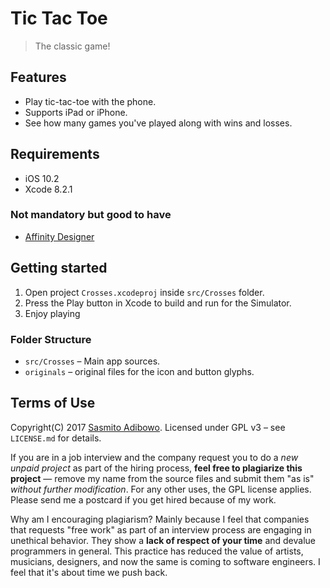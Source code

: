 # Tic Tac Toe

> The classic game!

## Features

- Play tic-tac-toe with the phone.
- Supports iPad or iPhone.
- See how many games you've played along with wins and losses.

## Requirements

 - iOS 10.2
 - Xcode 8.2.1

### Not mandatory but good to have
 - [Affinity Designer](https://itunes.apple.com/app/affinity-designer/id824171161?mt=12&at=10lvzo&ct=t3sw)

## Getting started

1. Open project `Crosses.xcodeproj` inside `src/Crosses` folder.
2. Press the Play button in Xcode to build and run for the Simulator.
3. Enjoy playing

### Folder Structure

- `src/Crosses` – Main app sources.
- `originals` – original files for the icon and button glyphs.

## Terms of Use

Copyright(C) 2017 [Sasmito Adibowo](http://cutecoder.org). Licensed under GPL v3 – see `LICENSE.md` for details.

If you are in a job interview and the company request you to do a *new unpaid project* as part of the hiring process, **feel free to plagiarize this project** — remove my name from the source files and submit them "as is" *without further modification*. For any other uses, the GPL license applies. Please send me a postcard if you get hired because of my work.

Why am I encouraging plagiarism? Mainly because I feel that companies that requests "free work" as part of an interview process are engaging in unethical behavior. They show a **lack of respect of your time** and devalue programmers in general. This practice has reduced the value of artists, musicians, designers, and now the same is coming to software engineers. I feel that it's about time we push back.

